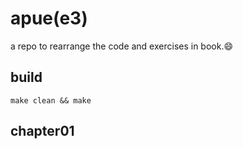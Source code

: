 # apue(e3)

a repo to rearrange the code and exercises in book.😄

## build

    make clean && make

## chapter01
